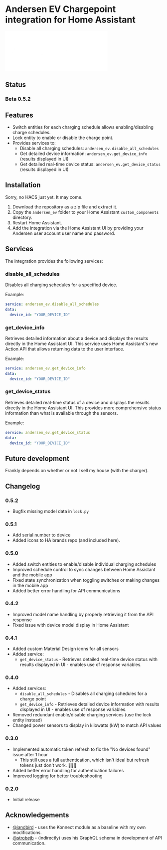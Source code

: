 # Andersen EV Chargepoint integration for Home Assistant

![Andersen Logo](/images/dark_logo.png)

## Status

### Beta 0.5.2

## Features
* Switch entities for each charging schedule allows enabling/disabling charge schedules.
* Lock entity to enable or disable the charge point.
* Provides services to:
  * Disable all charging schedules: `andersen_ev.disable_all_schedules`
  * Get detailed device information: `andersen_ev.get_device_info` (results displayed in UI)
  * Get detailed real-time device status: `andersen_ev.get_device_status` (results displayed in UI)

## Installation
Sorry, no HACS just yet. It may come.

1. Download the repository as a zip file and extract it.
2. Copy the `andersen_ev` folder to your Home Assistant `custom_components` directory.
3. Restart Home Assistant.
4. Add the integration via the Home Assistant UI by providing your Andersen user account user name and password.

## Services
The integration provides the following services:

### disable_all_schedules
Disables all charging schedules for a specified device.

Example:
```yaml
service: andersen_ev.disable_all_schedules
data:
  device_id: "YOUR_DEVICE_ID"
```

### get_device_info
Retrieves detailed information about a device and displays the results directly in the Home Assistant UI. This service uses Home Assistant's new Action API that allows returning data to the user interface.

Example:
```yaml
service: andersen_ev.get_device_info
data:
  device_id: "YOUR_DEVICE_ID"
```

### get_device_status
Retrieves detailed real-time status of a device and displays the results directly in the Home Assistant UI. This provides more comprehensive status information than what is available through the sensors.

Example:
```yaml
service: andersen_ev.get_device_status
data:
  device_id: "YOUR_DEVICE_ID"
```

## Future development
Frankly depends on whether or not I sell my house (with the charger).

## Changelog

### 0.5.2
* Bugfix missing model data in `lock.py`

### 0.5.1
* Add serial number to device
* Added icons to HA brands repo (and included here).

### 0.5.0
* Added switch entities to enable/disable individual charging schedules
* Improved schedule control to sync changes between Home Assistant and the mobile app
* Fixed state synchronization when toggling switches or making changes in the mobile app
* Added better error handling for API communications

### 0.4.2
* Improved model name handling by properly retrieving it from the API response
* Fixed issue with device model display in Home Assistant

### 0.4.1
* Added custom Material Design icons for all sensors
* Added service:
  * `get_device_status` - Retrieves detailed real-time device status with results displayed in UI - enables use of response variables.

### 0.4.0
* Added services:
  * `disable_all_schedules` - Disables all charging schedules for a charge point
  * `get_device_info` - Retrieves detailed device information with results displayed in UI - enables use of response variables.
* Removed redundant enable/disable charging services (use the lock entity instead)
* Changed power sensors to display in kilowatts (kW) to match API values

### 0.3.0
* Implemented automatic token refresh to fix the "No devices found" issue after 1 hour
  * This still uses a full authentication, which isn't ideal but refresh tokens just don't work. 🤷🏻‍♂️
* Added better error handling for authentication failures
* Improved logging for better troubleshooting

### 0.2.0
* Initial release

## Acknowledgements

 * [@iandbird](https://github.com/IanDBird/konnect) - uses the Konnect module as a baseline with my own modifications.
 * [@strobejb](https://github.com/strobejb/andersen-ev) - (indirectly) uses his GraphQL schema in development of API communication.